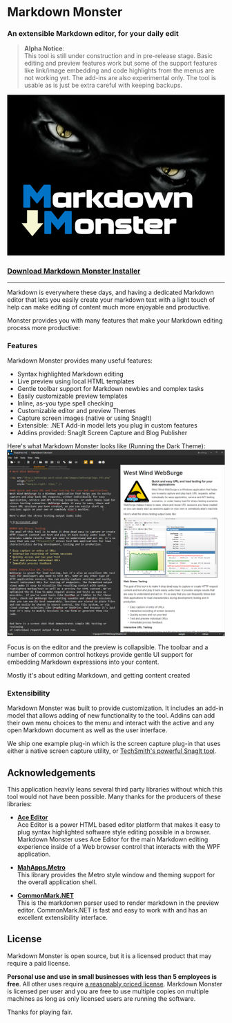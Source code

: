 # Markdown Monster
### An extensible Markdown editor, for your daily edit

> **Alpha Notice**:  
> This tool is still under construction and in pre-release stage. Basic editing and preview features work but some of the support features like link/image embedding and code highlights from the menus are not working yet. The add-ins are also experimental only. The tool is usable as is just be extra careful with keeping backups.

![](Art/MarkdownMonster.png)


### **[Download Markdown Monster Installer](http://markdownmonster.west-wind.com/)**

---

Markdown is everywhere these days, and having a dedicated Markdown editor that lets you easily create your markdown text with a light touch of help can make editing of content much more enjoyable and productive.

Monster provides you with many features that make your Markdown editing process more productive:

### Features
Markdown Monster provides many useful features:

* Syntax highlighted Markdown editing
* Live preview using local HTML templates
* Gentle toolbar support for Markdown newbies and complex tasks
* Easily customizable preview templates
* Inline, as-you type spell checking
* Customizable editor and preview Themes
* Capture screen images (native or using SnagIt)
* Extensible: .NET Add-in model lets you plug in custom features
* Addins provided: SnagIt Screen Capture and Blog Publisher

Here's what Markdown Monster looks like (Running the Dark Theme):
![Markdown Monster Screen Shot](ScreenShot.png)

Focus is on the editor and the preview is collapsible. The toolbar and a number of common control hotkeys provide gentle UI support for embedding Markdown expressions into your content.

Mostly it's about editing Markdown, and getting content created

### Extensibility
Markdown Monster was built to provide customization. It includes an add-in model that allows adding of new functionality to the tool. Addins can add their own menu choices to the menu and interact with the active and any open Markdown document as well as the user interface. 

We ship one example plug-in which is the screen capture plug-in that uses either a native screen capture utility, or [TechSmith's powerful SnagIt tool](https://www.techsmith.com/snagit.html).


## Acknowledgements
This application heavily leans several third party libraries without which this tool would not have been possible. Many thanks for the producers of these libraries:

* **[Ace Editor](https://ace.c9.io)**  
Ace Editor is a power HTML based editor platform that makes it easy to plug syntax highlighted software style editing possible in a browser. Markdown Monster uses Ace Editor for the main Markdown editing experience inside of a Web browser control that interacts with the WPF application.

* **[MahApps.Metro](http://mahapps.com/)**  
This library provides the Metro style window and theming support for the overall application shell.

* **[CommonMark.NET](https://github.com/Knagis/CommonMark.NET)**  
This is the markdonwn parser used to render markdown in the preview editor. CommonMark.NET is fast and easy to work with and has an excellent extensibility interface.

## License
Markdown Monster is open source, but it is a licensed product that may require a paid license.

**Personal use and use in small businesses with less than 5 employees is free**. All other uses require [a reasonably priced license](http://store.west-wind.com/product/MARKDOWN_MONSTER). Markdown Monster is licensed per user and you are free to use multiple copies on multiple machines as long as only licensed users are running the software.

Thanks for playing fair.